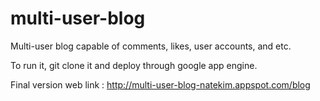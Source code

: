 # multi-user-blog
Multi-user blog capable of comments, likes, user accounts, and etc.


To run it, git clone it and deploy through google app engine.

Final version web link : http://multi-user-blog-natekim.appspot.com/blog
